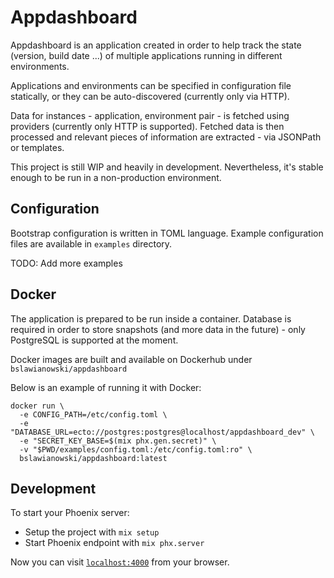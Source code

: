 # Appdashboard

Appdashboard is an application created in order to help track the state (version, build date ...) of multiple applications running in different environments.

Applications and environments can be specified in configuration file statically, or they can be auto-discovered (currently only via HTTP).

Data for instances - application, environment pair - is fetched using providers (currently only HTTP is supported). Fetched data is then processed and relevant pieces of information are extracted - via JSONPath or templates.

This project is still WIP and heavily in development. Nevertheless, it's stable enough to be run in a non-production environment.

## Configuration

Bootstrap configuration is written in TOML language. Example configuration files are available in `examples` directory.

TODO: Add more examples

## Docker

The application is prepared to be run inside a container. Database is required in order to store snapshots (and more data in the future) - only PostgreSQL is supported at the moment.

Docker images are built and available on Dockerhub under `bslawianowski/appdashboard`

Below is an example of running it with Docker:

```
docker run \
  -e CONFIG_PATH=/etc/config.toml \
  -e "DATABASE_URL=ecto://postgres:postgres@localhost/appdashboard_dev" \
  -e "SECRET_KEY_BASE=$(mix phx.gen.secret)" \
  -v "$PWD/examples/config.toml:/etc/config.toml:ro" \
  bslawianowski/appdashboard:latest
```

## Development

To start your Phoenix server:

  * Setup the project with `mix setup`
  * Start Phoenix endpoint with `mix phx.server`

Now you can visit [`localhost:4000`](http://localhost:4000) from your browser.
